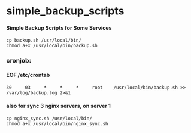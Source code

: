 # simple_backup_scripts
#### Simple Backup Scripts for Some Services
```
cp backup.sh /usr/local/bin/
chmod a+x /usr/local/bin/backup.sh
```

### cronjob:
#### EOF /etc/crontab

```
30     03     *     *     *     root    /usr/local/bin/backup.sh >> /var/log/backup.log 2>&1
```
#### also for sync 3 nginx servers, on server 1

```
cp nginx_sync.sh /usr/local/bin/
chmod a+x /usr/local/bin/nginx_sync.sh
```
